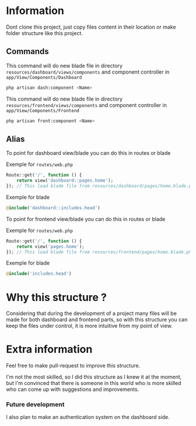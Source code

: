 # Information

Dont clone this project, just copy files content in their location or make folder structure like this project.

## Commands

This command will do new blade file in directory `resources/dashboard/views/components` and component controller in `app/View/Components/Dashboard`

```bash
php artisan dash:component <Name>
```

This command will do new blade file in directory `resources/frontend/views/components` and component controller in `app/View/Components/Frontend`

```bash
php artisan front:component <Name>
```

## Alias

To point for dashboard view/blade you can do this in routes or blade

Exemple for `routes/web.php`

```php
Route::get('/', function () {
    return view('dashboard::pages.home');
}); // This load blade file from resources/dashboard/pages/home.blade.php
```

Exemple for blade

```php
@include('dashboard::includes.head')
```

To point for frontend view/blade you can do this in routes or blade

Exemple for `routes/web.php`

```php
Route::get('/', function () {
    return view('pages.home');
}); // This load blade file from resources/frontend/pages/home.blade.php
```

Exemple for blade

```php
@include('includes.head')
```

# Why this structure ?

Considering that during the development of a project many files will be made for both dashboard and frontend parts, so with this structure you can keep the files under control, it is more intuitive from my point of view.

# Extra information

Feel free to make pull-request to improve this structure.

I'm not the most skilled, so I did this structure as I knew it at the moment, but I'm convinced that there is someone in this world who is more skilled who can come up with suggestions and improvements.

### Future development

I also plan to make an authentication system on the dashboard side.